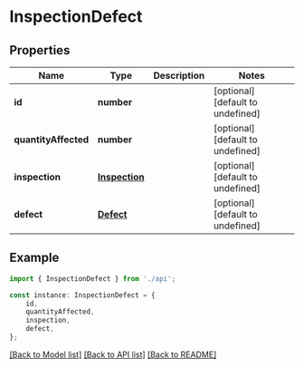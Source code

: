 # InspectionDefect


## Properties

Name | Type | Description | Notes
------------ | ------------- | ------------- | -------------
**id** | **number** |  | [optional] [default to undefined]
**quantityAffected** | **number** |  | [optional] [default to undefined]
**inspection** | [**Inspection**](Inspection.md) |  | [optional] [default to undefined]
**defect** | [**Defect**](Defect.md) |  | [optional] [default to undefined]

## Example

```typescript
import { InspectionDefect } from './api';

const instance: InspectionDefect = {
    id,
    quantityAffected,
    inspection,
    defect,
};
```

[[Back to Model list]](../README.md#documentation-for-models) [[Back to API list]](../README.md#documentation-for-api-endpoints) [[Back to README]](../README.md)
